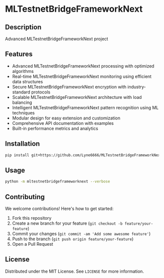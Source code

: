 # MLTestnetBridgeFrameworkNext

## Description

Advanced MLTestnetBridgeFrameworkNext project

## Features

- Advanced MLTestnetBridgeFrameworkNext processing with optimized algorithms
- Real-time MLTestnetBridgeFrameworkNext monitoring using efficient data structures
- Secure MLTestnetBridgeFrameworkNext encryption with industry-standard protocols
- Scalable MLTestnetBridgeFrameworkNext architecture with load balancing
- Intelligent MLTestnetBridgeFrameworkNext pattern recognition using ML techniques
- Modular design for easy extension and customization
- Comprehensive API documentation with examples
- Built-in performance metrics and analytics
## Installation

```bash
pip install git+https://github.com/Lyne6666/MLTestnetBridgeFrameworkNext.git
```

## Usage

```bash
python -m mltestnetbridgeframeworknext --verbose
```

## Contributing

We welcome contributions! Here's how to get started:

1. Fork this repository
2. Create a new branch for your feature (`git checkout -b feature/your-feature`)
3. Commit your changes (`git commit -am 'Add some awesome feature'`)
4. Push to the branch (`git push origin feature/your-feature`)
5. Open a Pull Request

## License

Distributed under the MIT License. See `LICENSE` for more information.
